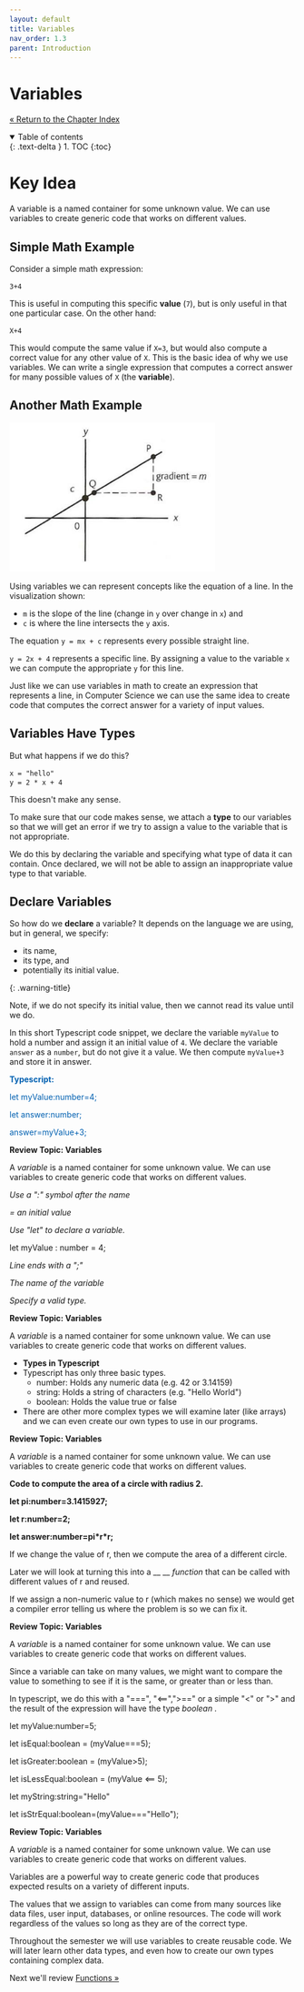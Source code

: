 ```yaml
---
layout: default
title: Variables
nav_order: 1.3
parent: Introduction
---
```


# Variables

[&laquo; Return to the Chapter Index](index.md)

<details open markdown="block">
  <summary>
    Table of contents
  </summary>
  {: .text-delta }
1. TOC
{:toc}
</details>

# Key Idea

A variable is a named container for some unknown value. We can use variables to create generic code that works on different values.

## Simple Math Example

Consider a simple math expression:

```
3+4
```

This is useful in computing this specific __value__ (`7`), but is only useful in that one particular case.
On the other hand:

```
X+4
```

This would compute the same value if `X=3`, but would also compute a correct value for any other value of `X`.
This is the basic idea of why we use variables. We can write a single expression that computes a correct answer for many possible values of `X` (the __variable__).

## Another Math Example

![Visualization of the mathematical equation of a line, representing the slope between two points P and Q offset by C](../../images/CISC181-Week%2011.png)

Using variables we can represent concepts like the equation of a line. In the visualization shown:
* `m` is the slope of the line (change in `y` over change in `x`) and 
* `c` is where the line intersects the `y` axis.

The equation `y = mx + c` represents every possible straight line.

`y = 2x + 4` represents a specific line. By assigning a value to the variable `x` we can compute the appropriate `y` for this line.

Just like we can use variables in math to create an expression that represents a line, in Computer Science we can use the same idea to create code that computes the correct answer for a variety of input values.

## Variables Have Types

But what happens if we do this?

```
x = "hello"
y = 2 * x + 4
```

This doesn't make any sense.

To make sure that our code makes sense, we attach a __type__ to our variables so that we will get an error if we try to assign a value to the variable that is not appropriate.

We do this by declaring the variable and specifying what type of data it can contain.  Once declared, we will not be able to assign an inappropriate value type to that variable.

## Declare Variables

So how do we  __declare__  a variable?
It depends on the language we are using, but in general, we specify:
* its name, 
* its type, and
* potentially its initial value.


{: .warning-title}

Note, if we do not specify its initial value, then we cannot read its value until we do.

In this short Typescript code snippet, we declare the variable `myValue` to hold a number and assign it an initial value of `4`.
We declare the variable `answer` as a `number`, but do not give it a value.
We then compute `myValue+3` and store it in answer.

<span style="color:#0060B1"> __Typescript:__ </span>

<span style="color:#0060B1">let myValue:number=4;</span>

<span style="color:#0060B1">let answer:number;</span>

<span style="color:#0060B1">answer=myValue+3;</span>

__Review Topic: Variables__

A  _variable_  is a named container for some unknown value.  We can use variables to create generic code that works on different values.

_Use a ":" symbol after the name_

_= an initial value_

_Use "let" to declare a variable._

let myValue : number = 4;

_Line ends with a ";"_

_The name of the variable_

_Specify a valid type._

__Review Topic: Variables__

A  _variable_  is a named container for some unknown value.  We can use variables to create generic code that works on different values.

* __Types in Typescript__
* Typescript has only three basic types.
  * number: Holds any numeric data (e.g. 42 or 3.14159)
  * string: Holds a string of characters (e.g. "Hello World")
  * boolean: Holds the value true or false
* There are other more complex types we will examine later (like arrays) and we can even create our own types to use in our programs.

__Review Topic: Variables__

A  _variable_  is a named container for some unknown value.  We can use variables to create generic code that works on different values.

__Code to compute the area of a circle with radius 2.__

__let pi:number=3.1415927;__

__let r:number=2;__

__let answer:number=pi\*r\*r;__

If we change the value of r, then we compute the area of a different circle.

Later we will look at turning this into a __ __  _function_  that can be called with different values of r and reused.

If we assign a non\-numeric value to r (which makes no sense) we would get a compiler error telling us where the problem is so we can fix it.

__Review Topic: Variables__

A  _variable_  is a named container for some unknown value.  We can use variables to create generic code that works on different values.

Since a variable can take on many values, we might want to compare the value to something to see if it is the same, or greater than or less than.

In typescript, we do this with a "===", "\<==",">==" or a simple "\<" or ">" and the result of the expression will have the type  _boolean_  _._

let myValue:number=5;

let isEqual:boolean = (myValue===5);

let isGreater:boolean = (myValue>5);

let isLessEqual:boolean = (myValue <== 5);

let myString:string="Hello"

let isStrEqual:boolean=(myValue==="Hello");

__Review Topic: Variables__

A  _variable_  is a named container for some unknown value.  We can use variables to create generic code that works on different values.

Variables are a powerful way to create generic code that produces expected results on a variety of different inputs.

The values that we assign to variables can come from many sources like data files, user input, databases, or online resources.  The code will work regardless of the values so long as they are of the correct type.

Throughout the semester we will use variables to create reusable code.  We will later learn other data types, and even how to create our own types containing complex data.


Next we'll review [Functions &raquo;](../1-introduction/functions.md)